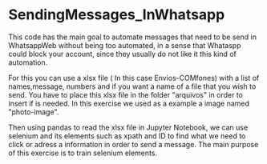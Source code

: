 # SendingMessages_InWhatsapp
 This code has the main goal to automate messages that need to be send in WhatsappWeb without being too automated, in a sense that Whataspp could block your account, since they usually do not like it this kind of automation.

 For this you can use a xlsx file ( In this case Envios-COMfones) with a list of names,message, numbers and if you want a name of a file that you wish to send. You have to place this xlsx file in the folder "arquivos" in order to insert if is needed. In this exercise we used as a example a image named "photo-image". 

Then using pandas to read the xlsx file in Jupyter Notebook, we can use selenium and its elements such as xpath and ID to find what we need to click or adress a information in order to send a message. The main purpose of this exercise is to train selenium elements.
